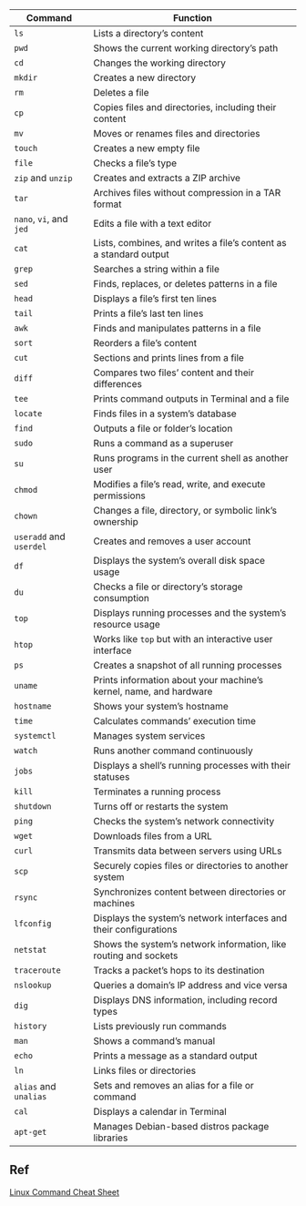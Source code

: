 | Command           | Function                                              |
|-------------------|-------------------------------------------------------|
| `ls`              | Lists a directory’s content                           |
| `pwd`             | Shows the current working directory’s path            |
| `cd`              | Changes the working directory                         |
| `mkdir`           | Creates a new directory                                |
| `rm`              | Deletes a file                                        |
| `cp`              | Copies files and directories, including their content |
| `mv`              | Moves or renames files and directories                |
| `touch`           | Creates a new empty file                              |
| `file`            | Checks a file’s type                                   |
| `zip` and `unzip` | Creates and extracts a ZIP archive                    |
| `tar`             | Archives files without compression in a TAR format    |
| `nano`, `vi`, and `jed` | Edits a file with a text editor                |
| `cat`             | Lists, combines, and writes a file’s content as a standard output |
| `grep`            | Searches a string within a file                       |
| `sed`             | Finds, replaces, or deletes patterns in a file         |
| `head`            | Displays a file’s first ten lines                      |
| `tail`            | Prints a file’s last ten lines                         |
| `awk`             | Finds and manipulates patterns in a file               |
| `sort`            | Reorders a file’s content                              |
| `cut`             | Sections and prints lines from a file                  |
| `diff`            | Compares two files’ content and their differences      |
| `tee`             | Prints command outputs in Terminal and a file          |
| `locate`          | Finds files in a system’s database                     |
| `find`            | Outputs a file or folder’s location                    |
| `sudo`            | Runs a command as a superuser                          |
| `su`              | Runs programs in the current shell as another user     |
| `chmod`           | Modifies a file’s read, write, and execute permissions |
| `chown`           | Changes a file, directory, or symbolic link’s ownership |
| `useradd` and `userdel` | Creates and removes a user account             |
| `df`              | Displays the system’s overall disk space usage          |
| `du`              | Checks a file or directory’s storage consumption       |
| `top`             | Displays running processes and the system’s resource usage |
| `htop`            | Works like `top` but with an interactive user interface |
| `ps`              | Creates a snapshot of all running processes            |
| `uname`           | Prints information about your machine’s kernel, name, and hardware |
| `hostname`        | Shows your system’s hostname                           |
| `time`            | Calculates commands’ execution time                    |
| `systemctl`       | Manages system services                                 |
| `watch`           | Runs another command continuously                      |
| `jobs`            | Displays a shell’s running processes with their statuses |
| `kill`            | Terminates a running process                            |
| `shutdown`        | Turns off or restarts the system                        |
| `ping`            | Checks the system’s network connectivity                |
| `wget`            | Downloads files from a URL                             |
| `curl`            | Transmits data between servers using URLs               |
| `scp`             | Securely copies files or directories to another system |
| `rsync`           | Synchronizes content between directories or machines    |
| `lfconfig`        | Displays the system’s network interfaces and their configurations |
| `netstat`         | Shows the system’s network information, like routing and sockets |
| `traceroute`      | Tracks a packet’s hops to its destination                |
| `nslookup`        | Queries a domain’s IP address and vice versa            |
| `dig`             | Displays DNS information, including record types         |
| `history`         | Lists previously run commands                           |
| `man`             | Shows a command’s manual                                |
| `echo`            | Prints a message as a standard output                   |
| `ln`              | Links files or directories                              |
| `alias` and `unalias` | Sets and removes an alias for a file or command   |
| `cal`             | Displays a calendar in Terminal                         |
| `apt-get`         | Manages Debian-based distros package libraries          |

## Ref
[Linux Command Cheat Sheet](https://gist.github.com/riipandi/3097780)
